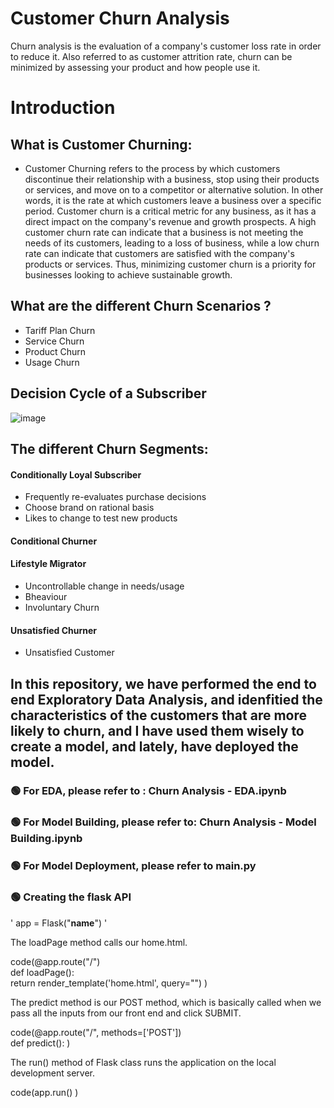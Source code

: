 # Customer Churn Analysis #
Churn analysis is the evaluation of a company's customer loss rate in order to reduce it. Also referred to as customer attrition rate, churn can be minimized by assessing your product and how people use it.

# Introduction #
## What is Customer Churning:
  * Customer Churning refers to the process by which customers discontinue their relationship with a business, stop using their products or services, and move on to a      competitor or alternative solution. In other words, it is the rate at which customers leave a business over a specific period. Customer churn is a critical metric for    any business, as it has a direct impact on the company's revenue and growth prospects. A high customer churn rate can indicate that a business is not meeting the       needs of its customers, leading to a loss of business, while a low churn rate can indicate that customers are satisfied with the company's products or services. Thus,     minimizing customer churn is a priority for businesses looking to achieve sustainable growth.

## What are the different Churn Scenarios ?
  * Tariff Plan Churn
  * Service Churn
  * Product Churn
  * Usage Churn

## Decision Cycle of a Subscriber
![image](https://user-images.githubusercontent.com/92584055/225849258-4d5f6843-b504-47ad-90e6-0a90d5453430.png)

## The different Churn Segments:
  #### Conditionally Loyal Subscriber
   * Frequently re-evaluates purchase decisions
   * Choose brand on rational basis
   * Likes to change to test new products
  #### Conditional Churner
  #### Lifestyle Migrator
   * Uncontrollable change in needs/usage
   * Bheaviour
   * Involuntary Churn
  #### Unsatisfied Churner
   * Unsatisfied Customer

## In this repository, we have performed the end to end Exploratory Data Analysis, and idenfitied the characteristics of the customers that are more likely to churn, and I have used them wisely to create a model, and lately, have deployed the model.

### 🟢 For EDA, please refer to : Churn Analysis - EDA.ipynb  
### 🟢 For Model Building, please refer to: Churn Analysis - Model Building.ipynb  
### 🟢 For Model Deployment, please refer to main.py  
### 🟢 Creating the flask API

'
app = Flask("__name__")
'

The loadPage method calls our home.html.

code(@app.route("/")  
def loadPage():  
	return render_template('home.html', query="")  )
	

The predict method is our POST method, which is basically called when we pass all the inputs from our front end and click SUBMIT.  

code(@app.route("/", methods=['POST'])  
def predict():  )

The run() method of Flask class runs the application on the local development server.  

code(app.run()  )
